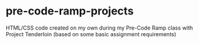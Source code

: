 # pre-code-ramp-projects
HTML/CSS code created on my own during my Pre-Code Ramp class with Project Tenderloin (based on some basic assignment requirements)
